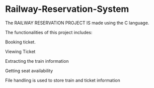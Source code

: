 # Railway-Reservation-System
The RAILWAY RESERVATION PROJECT IS made using the C language.

The functionalities of this project includes:

Booking ticket.

Viewing Ticket

Extracting the train information

Getting seat availability

File handling is used to store train and ticket information
